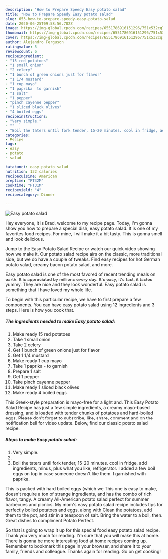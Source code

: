 ```yaml
---
description: "How to Prepare Speedy Easy potato salad"
title: "How to Prepare Speedy Easy potato salad"
slug: 653-how-to-prepare-speedy-easy-potato-salad
date: 2020-06-25T09:58:56.702Z
image: https://img-global.cpcdn.com/recipes/6551786916151296/751x532cq70/easy-potato-salad-recipe-main-photo.jpg
thumbnail: https://img-global.cpcdn.com/recipes/6551786916151296/751x532cq70/easy-potato-salad-recipe-main-photo.jpg
cover: https://img-global.cpcdn.com/recipes/6551786916151296/751x532cq70/easy-potato-salad-recipe-main-photo.jpg
author: Alejandro Ferguson
ratingvalue: 5
reviewcount: 6
recipeingredient:
- "15 red potatoes"
- "1 small onion"
- "2 celery"
- "1 bunch of green onions just for flavor"
- "1 1/4 mustard"
- "1 cup mayo"
- "1 paprika  to garnish"
- "1 salt"
- "1 pepper"
- "pinch cayenne pepper"
- "1 sliced black olives"
- "4 boiled eggs"
recipeinstructions:
- "Very simple."
- ""
- "Boil the taters until fork tender, 15-20 minutes. cool in fridge, add ingredients, minus, plus what you like, refrigerator.  I added a few boil eggs on top in case someone doesn&#39;t like them.  I garnished with paprika."
categories:
- Recipe
tags:
- easy
- potato
- salad

katakunci: easy potato salad 
nutrition: 132 calories
recipecuisine: American
preptime: "PT32M"
cooktime: "PT31M"
recipeyield: "4"
recipecategory: Dinner

---
```



![Easy potato salad](https://img-global.cpcdn.com/recipes/6551786916151296/751x532cq70/easy-potato-salad-recipe-main-photo.jpg)

Hey everyone, it is Brad, welcome to my recipe page. Today, I'm gonna show you how to prepare a special dish, easy potato salad. It is one of my favorites food recipes. For mine, I will make it a bit tasty. This is gonna smell and look delicious.

Jump to the Easy Potato Salad Recipe or watch our quick video showing how we make it. Our potato salad recipe airs on the classic, more traditional side, but we do have a couple of tweaks. Find easy recipes for hot German potato salad, creamy bacon potato salad, and more.

Easy potato salad is one of the most favored of recent trending meals on earth. It is appreciated by millions every day. It's easy, it's fast, it tastes yummy. They are nice and they look wonderful. Easy potato salad is something that I have loved my whole life.


To begin with this particular recipe, we have to first prepare a few components. You can have easy potato salad using 12 ingredients and 3 steps. Here is how you cook that.

<!--inarticleads1-->

##### The ingredients needed to make Easy potato salad:

1. Make ready 15 red potatoes
1. Take 1 small onion
1. Take 2 celery
1. Get 1 bunch of green onions just for flavor
1. Get 1 1/4 mustard
1. Make ready 1 cup mayo
1. Take 1 paprika - to garnish
1. Prepare 1 salt
1. Get 1 pepper
1. Take pinch cayenne pepper
1. Make ready 1 sliced black olives
1. Make ready 4 boiled eggs


This Greek-style preparation is mayo-free for a light and. This Easy Potato Salad Recipe has just a few simple ingredients, a creamy mayo-based dressing, and is loaded with tender chunks of potatoes and hard-boiled eggs. Please don&#39;t forget to subscribe, like, share, comment and on the notification bell for video update. Below, find our classic potato salad recipe. 

<!--inarticleads2-->

##### Steps to make Easy potato salad:

1. Very simple.
1. 
1. Boil the taters until fork tender, 15-20 minutes. cool in fridge, add ingredients, minus, plus what you like, refrigerator.  I added a few boil eggs on top in case someone doesn&#39;t like them.  I garnished with paprika.


This is packed with hard boiled eggs (which we This one is easy to make, doesn&#39;t require a ton of strange ingredients, and has the combo of rich flavor, tangy. A creamy All-American potato salad perfect for summer barbecues and picnics. My mom&#39;s easy potato salad recipe includes tips for perfectly boiled potatoes and eggs, along with Clean the potatoes, add them to the pot, and stir in a teaspoon of salt. Bring the water to a boil, then. Great dishes to compliment Potato Perfect. 

So that is going to wrap it up for this special food easy potato salad recipe. Thank you very much for reading. I'm sure that you will make this at home. There is gonna be more interesting food at home recipes coming up. Remember to bookmark this page in your browser, and share it to your family, friends and colleague. Thanks again for reading. Go on get cooking!
